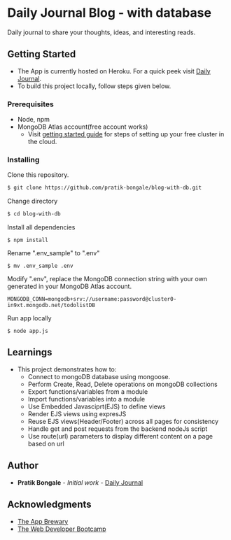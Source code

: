# Daily Journal Blog - with database
Daily journal to share your thoughts, ideas, and interesting reads.

## Getting Started
- The App is currently hosted on Heroku. For a quick peek visit [Daily Journal](https://rocky-bastion-66301.herokuapp.com/).
- To build this project locally, follow steps given below.

### Prerequisites
- Node, npm
- MongoDB Atlas account(free account works)
  - Visit [getting started guide](https://docs.atlas.mongodb.com/getting-started/) for steps of setting up your free cluster in the cloud.

### Installing
Clone this repository. 
```bash
$ git clone https://github.com/pratik-bongale/blog-with-db.git
```

Change directory
```bash
$ cd blog-with-db
```

Install all dependencies
```
$ npm install
```

Rename ".env_sample" to ".env"
```
$ mv .env_sample .env
```

Modify ".env", replace the MongoDB connection string with your own generated in your MongoDB Atlas account.
```
MONGODB_CONN=mongodb+srv://username:password@cluster0-in9xt.mongodb.net/todolistDB
```

Run app locally
```
$ node app.js
```

## Learnings
- This project demonstrates how to:
  - Connect to mongoDB database using mongoose.
  - Perform Create, Read, Delete operations on mongoDB collections
  - Export functions/variables from a module
  - Import functions/variables into a module
  - Use Embedded Javasciprt(EJS) to define views
  - Render EJS views using expresJS
  - Reuse EJS views(Header/Footer) across all pages for consistency
  - Handle get and post requests from the backend nodeJs script
  - Use route(url) parameters to display different content on a page based on url

## Author
- **Pratik Bongale** - *Initial work* - [Daily Journal](https://github.com/pratik-bongale/blog-with-db.git)


## Acknowledgments
- [The App Brewary](https://www.appbrewery.co/p/web-development-course-resources/)
- [The Web Developer Bootcamp](https://www.udemy.com/course/the-web-developer-bootcamp/)
